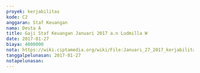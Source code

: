 ```yaml
---
proyek: kerjabilitas
kode: C2
anggaran: Staf Keuangan
nama: Desta A
title: Gaji Staf Keuangan Januari 2017 a.n Ludmilla W
date: 2017-01-27
biaya: 4000000
nota: https://wiki.ciptamedia.org/wiki/File:Januari_27_2017_kerjabilitas_C2_gaji_staf_keuangan_ludmilla476.jpg
tanggalpelunasan: 2017-01-27
notapelunasan:
---
```

